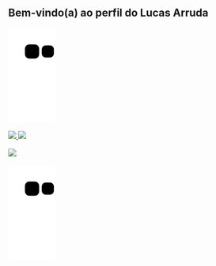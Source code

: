 ## Bem-vindo(a) ao perfil do Lucas Arruda

![Snake animation](https://github.com/LucasACout/LucasACout/blob/output/github-contribution-grid-snake.svg) 

<div>
  <a href="https://github.com/LucasACout">
  <img height="180em" src="https://github-readme-stats.vercel.app/api?username=LucasACout&theme=midnight-purple"/>
  <img height="180em" src="https://github-readme-stats.vercel.app/api/top-langs/?username=LucasACout&theme=midnight-purple&layout=compact"/>
</div>
<br> 
 
<div> 
  <a href="https://www.linkedin.com/in/lucas-andrade-550b61198/" target="_blank"><img src="https://img.shields.io/badge/-LinkedIn-%230077B5?style=for-the-badge&logo=linkedin&logoColor=white" target="_blank"></a> 

  ![Snake animation](https://github.com/LucasACout/LucasACout/blob/output/github-contribution-grid-snake.svg) 
</div>

